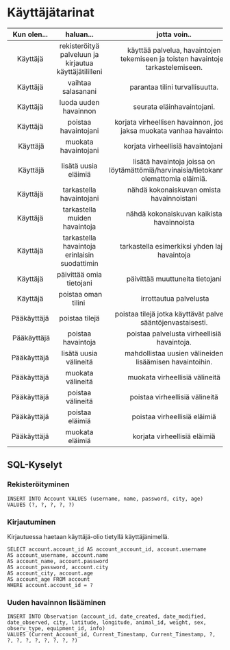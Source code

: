 # Käyttäjätarinat

| Kun olen... | haluan... | jotta voin.. | Toteutettu |
| :-----------: | :---------: | :----------: | :----------: |
| Käyttäjä | rekisteröityä palveluun ja kirjautua käyttäjätililleni | käyttää palvelua, havaintojen tekemiseen ja toisten havaintojen tarkastelemiseen. | X |
| Käyttäjä | vaihtaa salasanani | parantaa tilini turvallisuutta. | X |
| Käyttäjä | luoda uuden havainnon | seurata eläinhavaintojani. | X |
| Käyttäjä | poistaa havaintojani | korjata virheellisen havainnon, jos en jaksa muokata vanhaa havaintoa. | X |
| Käyttäjä | muokata havaintojani | korjata virheellisiä havaintojani. | X |
| Käyttäjä | lisätä uusia eläimiä | lisätä havaintoja joissa on löytämättömiä/harvinaisia/tietokannassa olemattomia eläimiä. | X |
| Käyttäjä | tarkastella havaintojani | nähdä kokonaiskuvan omista havainnoistani | X |
| Käyttäjä | tarkastella muiden havaintoja | nähdä kokonaiskuvan kaikista havainnoista | X |
| Käyttäjä | tarkastella havaintoja erinlaisin suodattimin | tarkastella esimerkiksi yhden lajin havaintoja | X |
| Käyttäjä | päivittää omia tietojani | päivittää muuttuneita tietojani | - |
| Käyttäjä | poistaa oman tilini | irrottautua palvelusta | X |
| Pääkäyttäjä | poistaa tilejä | poistaa tilejä jotka käyttävät palvelua sääntöjenvastaisesti. | X |
| Pääkäyttäjä | poistaa havaintoja | poistaa palvelusta virheellisiä havaintoja. | X | 
| Pääkäyttäjä | lisätä uusia välineitä | mahdollistaa uusien välineiden lisäämisen havaintoihin. | X |
| Pääkäyttäjä | muokata välineitä | muokata virheellisiä välineitä | X |
| Pääkäyttäjä | poistaa välineitä | poistaa virheellisiä välineitä | X |
| Pääkäyttäjä | poistaa eläimiä | poistaa virheellisiä eläimiä| X |
| Pääkäyttäjä | muokata eläimiä | korjata virheellisiä eläimiä | X |

## SQL-Kyselyt

### Rekisteröityminen
    INSERT INTO Account VALUES (username, name, password, city, age) VALUES (?, ?, ?, ?, ?)

### Kirjautuminen
Kirjautuessa haetaan käyttäjä-olio tietyllä käyttäjänimellä.


    SELECT account.account_id AS account_account_id, account.username
    AS account_username, account.name
    AS account_name, account.password
    AS account_password, account.city 
    AS account_city, account.age
    AS account_age FROM account
    WHERE account.account_id = ?

### Uuden havainnon lisääminen
    INSERT INTO Observation (account_id, date_created, date_modified, date_observed, city, latitude, longitude, animal_id, weight, sex, observ_type, equipment_id, info)
    VALUES (Current_Account_id, Current_Timestamp, Current_Timestamp, ?, ?, ?, ?, ?, ?, ?, ?, ?)
